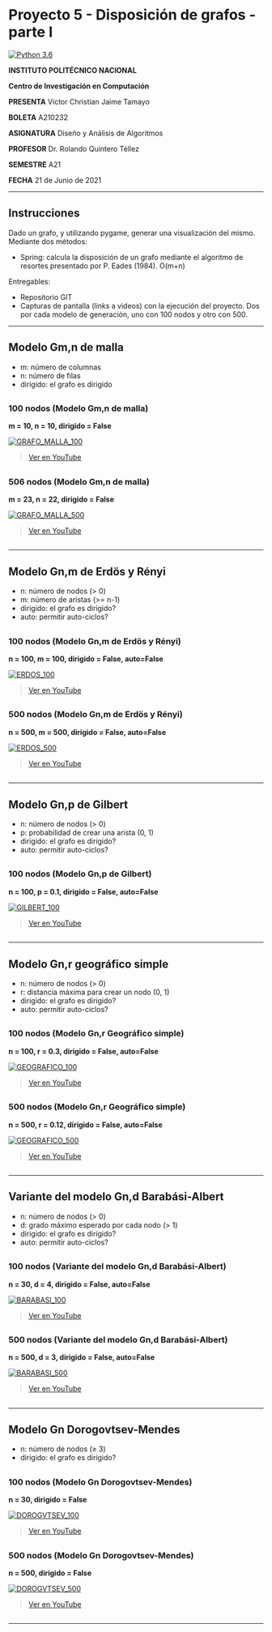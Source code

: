 # Proyecto 5 - Disposición de grafos - parte I

[![Python 3.6](https://img.shields.io/badge/python-3.6-blue.svg)](https://www.python.org/downloads/release/python-360/)

**INSTITUTO POLITÉCNICO NACIONAL**

**Centro de Investigación en Computación**

**PRESENTA** Victor Christian Jaime Tamayo

**BOLETA** A210232

**ASIGNATURA** Diseño y Análisis de Algoritmos

**PROFESOR** Dr. Rolando Quintero Téllez

**SEMESTRE** A21

**FECHA** 21 de Junio de 2021

---

## Instrucciones

Dado un grafo, y utilizando pygame, generar una visualización del mismo. Mediante dos métodos:
- Spring: calcula la disposición de un grafo mediante el algoritmo de resortes presentado por P. Eades (1984). O(m+n)

Entregables:
- Repositorio GIT
- Capturas de pantalla (links a videos) con la ejecución del proyecto. Dos por cada modelo de generación, uno con 100 nodos y otro con 500.


---

## Modelo Gm,n de malla
- m: número de columnas
- n: número de filas
- dirigido: el grafo es dirigido

##

### 100 nodos (Modelo Gm,n de malla)
**m = 10, n = 10, dirigido = False**

[![GRAFO_MALLA_100](/img/GRAFO_MALLA_100.PNG)](https://www.youtube.com/watch?v=UgdnvDPQOLs)

>[Ver en YouTube](https://www.youtube.com/watch?v=UgdnvDPQOLs)

##

### 506 nodos (Modelo Gm,n de malla)
**m = 23, n = 22, dirigido = False**

[![GRAFO_MALLA_500](/img/GRAFO_MALLA_500.PNG)](https://www.youtube.com/watch?v=U7OoQNJp6Jc)

>[Ver en YouTube](https://www.youtube.com/watch?v=U7OoQNJp6Jc)


##


---

## Modelo Gn,m de Erdös y Rényi
- n: número de nodos (> 0)
- m: número de aristas (>= n-1)
- dirigido: el grafo es dirigido?
- auto: permitir auto-ciclos?

##

### 100 nodos (Modelo Gn,m de Erdös y Rényi)
**n = 100, m = 100, dirigido = False, auto=False**

[![ERDOS_100](/img/ERDOS_100.PNG)](https://www.youtube.com/watch?v=y_b4q_hFS2g)

>[Ver en YouTube](https://www.youtube.com/watch?v=y_b4q_hFS2g)

##

### 500 nodos (Modelo Gn,m de Erdös y Rényi)
**n = 500, m = 500, dirigido = False, auto=False**

[![ERDOS_500](/img/ERDOS_500.PNG)](https://www.youtube.com/watch?v=u-RFw_K7kNs)

>[Ver en YouTube](https://www.youtube.com/watch?v=u-RFw_K7kNs)

##

---

## Modelo Gn,p de **Gilbert**
- n: número de nodos (> 0)
- p: probabilidad de crear una arista (0, 1)
- dirigido: el grafo es dirigido?
- auto: permitir auto-ciclos?

##

### 100 nodos (Modelo Gn,p de Gilbert)
**n = 100, p = 0.1, dirigido = False, auto=False**

[![GILBERT_100](/img/GILBERT_100.PNG)](https://www.youtube.com/watch?v=jWXKS2jQCEc)

>[Ver en YouTube](https://www.youtube.com/watch?v=jWXKS2jQCEc)


##


---

## Modelo Gn,r **geográfico simple**
- n: número de nodos (> 0)
- r: distancia máxima para crear un nodo (0, 1)
- dirigido: el grafo es dirigido?
- auto: permitir auto-ciclos?

##

### 100 nodos (Modelo Gn,r Geográfico simple)
**n = 100, r = 0.3, dirigido = False, auto=False**


[![GEOGRAFICO_100](/img/GEOGRAFICO_100.PNG)](https://www.youtube.com/watch?v=OGbUKRpw1xY)

>[Ver en YouTube](https://www.youtube.com/watch?v=OGbUKRpw1xY)

##

### 500 nodos (Modelo Gn,r Geográfico simple)
**n = 500, r = 0.12, dirigido = False, auto=False**


[![GEOGRAFICO_500](/img/GEOGRAFICO_500.PNG)](https://www.youtube.com/watch?v=GAs-RZikkjY)

>[Ver en YouTube](https://www.youtube.com/watch?v=GAs-RZikkjY)

##

---

## Variante del modelo Gn,d **Barabási-Albert**
- n: número de nodos (> 0)
- d: grado máximo esperado por cada nodo (> 1)
- dirigido: el grafo es dirigido?
- auto: permitir auto-ciclos?

##

### 100 nodos (Variante del modelo Gn,d Barabási-Albert)
**n = 30, d = 4, dirigido = False, auto=False**

[![BARABASI_100](/img/BARABASI_100.PNG)](https://www.youtube.com/watch?v=RDpQ_V8KAfk)

>[Ver en YouTube](https://www.youtube.com/watch?v=RDpQ_V8KAfk)

##

### 500 nodos (Variante del modelo Gn,d Barabási-Albert)
**n = 500, d = 3, dirigido = False, auto=False**

[![BARABASI_500](/img/BARABASI_500.PNG)](https://www.youtube.com/watch?v=g2A535M5m1w)

>[Ver en YouTube](https://www.youtube.com/watch?v=p-gBZSHEjtU)

##

---

## Modelo Gn **Dorogovtsev-Mendes**
- n: número de nodos (≥ 3)
- dirigido: el grafo es dirigido?

##

### 100 nodos (Modelo Gn Dorogovtsev-Mendes)
**n = 30, dirigido = False**

[![DOROGVTSEV_100](/img/DOROGVTSEV_100.PNG)](https://www.youtube.com/watch?v=V8WMTf-rH1Y)

>[Ver en YouTube](https://www.youtube.com/watch?v=V8WMTf-rH1Y)

##

### 500 nodos (Modelo Gn Dorogovtsev-Mendes)
**n = 500, dirigido = False**

[![DOROGVTSEV_500](/img/DOROGVTSEV_500.PNG)](https://www.youtube.com/watch?v=4jpaDqSRs9c)

>[Ver en YouTube](https://www.youtube.com/watch?v=4jpaDqSRs9c)

##
---
